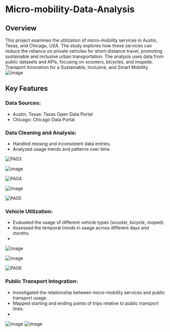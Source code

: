 # Micro-mobility-Data-Analysis

## Overview
This project examines the utilization of micro-mobility services in Austin, Texas, and Chicago, USA. The study explores how these services can reduce the reliance on private vehicles for short-distance travel, promoting sustainable and inclusive urban transportation. The analysis uses data from public datasets and APIs, focusing on scooters, bicycles, and mopeds.
Transport Innovation for a Sustainable, Inclusive, and Smart Mobility
![image](https://github.com/user-attachments/assets/d638731b-0a30-4ecb-be72-c36c70d7beea)
## Key Features
### Data Sources:
+ Austin, Texas: Texas Open Data Portal
+ Chicago: Chicago Data Portal
### Data Cleaning and Analysis:
+ Handled missing and inconsistent data entries.
+ Analyzed usage trends and patterns over time.

![PA03](https://github.com/user-attachments/assets/a311adfe-120e-4d73-8ba2-c0e827f25d4b)

![image](https://github.com/user-attachments/assets/e18da2c3-3e96-41cc-ada7-f7fc239bf8d6)

![PA04](https://github.com/user-attachments/assets/64b4086b-7fa6-4383-9848-4a924d26211f)

![image](https://github.com/user-attachments/assets/c9f0d788-2db4-4b21-90ae-c0987bcf3427)

![PA05](https://github.com/user-attachments/assets/5ca123b7-8482-45ab-8a28-a375c2b9f90a)

### Vehicle Utilization:
+ Evaluated the usage of different vehicle types (scooter, bicycle, moped).
+ Assessed the temporal trends in usage across different days and months.
+ 
![image](https://github.com/user-attachments/assets/16e80ff3-e8e2-40a6-ae11-88d0053a4a51)

![image](https://github.com/user-attachments/assets/aa768e12-a453-42aa-ac5c-ed6993e8075e)

![PA06](https://github.com/user-attachments/assets/7d2a8464-b5ec-4116-be71-d2ebb512322f)

### Public Transport Integration:
+ Investigated the relationship between micro-mobility services and public transport usage.
+ Mapped starting and ending points of trips relative to public transport lines.
+ 
![image](https://github.com/user-attachments/assets/b978cbd3-e9bd-46ca-9f79-f7ab8ecc23f4)
![image](https://github.com/user-attachments/assets/e9aad1df-22b7-478e-9995-3011085fae8c)
